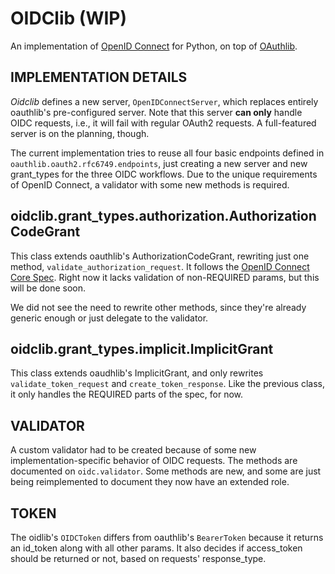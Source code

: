 OIDClib (WIP)
=============

An implementation of [OpenID Connect][1] for Python, on top of [OAuthlib][2].


IMPLEMENTATION DETAILS
----------------------

*Oidclib* defines a new server, `OpenIDConnectServer`, which replaces entirely
oauthlib's pre-configured server. Note that this server **can only** handle
OIDC requests, i.e., it will fail with regular OAuth2 requests. A full-featured
server is on the planning, though.

The current implementation tries to reuse all four basic endpoints defined
in `oauthlib.oauth2.rfc6749.endpoints`, just creating a new server and
new grant\_types for the three OIDC workflows. Due to the unique requirements
of OpenID Connect, a validator with some new methods is required.


oidclib.grant\_types.authorization.AuthorizationCodeGrant
--------------------------------------------------------

This class extends oauthlib's AuthorizationCodeGrant, rewriting
just one method, `validate_authorization_request`. It follows the
[OpenID Connect Core Spec][3]. Right now it lacks validation
of non-REQUIRED params, but this will be done soon.

We did not see the need to rewrite other methods, since they're already
generic enough or just delegate to the validator.


oidclib.grant\_types.implicit.ImplicitGrant
-------------------------------------------

This class extends oaudhlib's ImplicitGrant, and only rewrites
`validate_token_request` and `create_token_response`. Like the previous
class, it only handles the REQUIRED parts of the spec, for now.


VALIDATOR
---------

A custom validator had to be created because of some new implementation-specific
behavior of OIDC requests. The methods are documented on `oidc.validator`. Some
methods are new, and some are just being reimplemented to document they now
have an extended role.


TOKEN
-----

The oidlib's `OIDCToken` differs from oauthlib's `BearerToken` because
it returns an id\_token along with all other params. It also decides if
access\_token should be returned or not, based on requests' response_type.

[1]: http://openid.net/connect/
[2]: https://github.com/idan/oauthlib
[3]: http://openid.net/specs/openid-connect-core-1_0.html#AuthRequest

